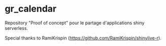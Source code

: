# gr_calendar
 
Repository "Proof of concept" pour le partage d'applications shiny serverless.

Special thanks to RamiKrispin (https://github.com/RamiKrispin/shinylive-r).

